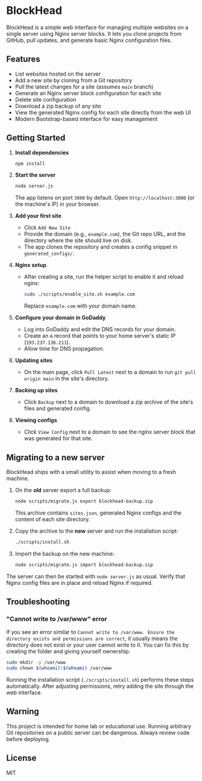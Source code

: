 # BlockHead

BlockHead is a simple web interface for managing multiple websites on a single server using Nginx server blocks. It lets you clone projects from GitHub, pull updates, and generate basic Nginx configuration files.

## Features

- List websites hosted on the server
- Add a new site by cloning from a Git repository
- Pull the latest changes for a site (assumes `main` branch)
- Generate an Nginx server block configuration for each site
- Delete site configuration
- Download a zip backup of any site
- View the generated Nginx config for each site directly from the web UI
- Modern Bootstrap-based interface for easy management

## Getting Started

1. **Install dependencies**
   ```bash
   npm install
   ```
2. **Start the server**
   ```bash
   node server.js
   ```
   The app listens on port `3000` by default. Open `http://localhost:3000` (or the machine's IP) in your browser.

3. **Add your first site**
   - Click `Add New Site`
   - Provide the domain (e.g., `example.com`), the Git repo URL, and the directory where the site should live on disk.
   - The app clones the repository and creates a config snippet in `generated_configs/`.

4. **Nginx setup**
   - After creating a site, run the helper script to enable it and reload nginx:
     ```bash
     sudo ./scripts/enable_site.sh example.com
     ```
     Replace `example.com` with your domain name.

5. **Configure your domain in GoDaddy**
   - Log into GoDaddy and edit the DNS records for your domain.
   - Create an `A` record that points to your home server's static IP (`193.237.136.211`).
   - Allow time for DNS propagation.

6. **Updating sites**
   - On the main page, click `Pull Latest` next to a domain to run `git pull origin main` in the site's directory.

7. **Backing up sites**
   - Click `Backup` next to a domain to download a zip archive of the site's files and generated config.

8. **Viewing configs**
   - Click `View Config` next to a domain to see the nginx server block that was generated for that site.

## Migrating to a new server

BlockHead ships with a small utility to assist when moving to a fresh machine.

1. On the **old** server export a full backup:

   ```bash
   node scripts/migrate.js export blockhead-backup.zip
   ```

   This archive contains `sites.json`, generated Nginx configs and the content
   of each site directory.

2. Copy the archive to the **new** server and run the installation script:

   ```bash
   ./scripts/install.sh
   ```

3. Import the backup on the new machine:

   ```bash
   node scripts/migrate.js import blockhead-backup.zip
   ```


The server can then be started with `node server.js` as usual. Verify that Nginx
config files are in place and reload Nginx if required.

## Troubleshooting

### "Cannot write to /var/www" error

If you see an error similar to `Cannot write to /var/www. Ensure the directory
exists and permissions are correct`, it usually means the directory does not
exist or your user cannot write to it. You can fix this by creating the folder
and giving yourself ownership:

```bash
sudo mkdir -p /var/www
sudo chown $(whoami):$(whoami) /var/www
```

Running the installation script (`./scripts/install.sh`) performs these steps
automatically. After adjusting permissions, retry adding the site through the
web interface.

## Warning

This project is intended for home lab or educational use. Running arbitrary Git repositories on a public server can be dangerous. Always review code before deploying.

## License

MIT
